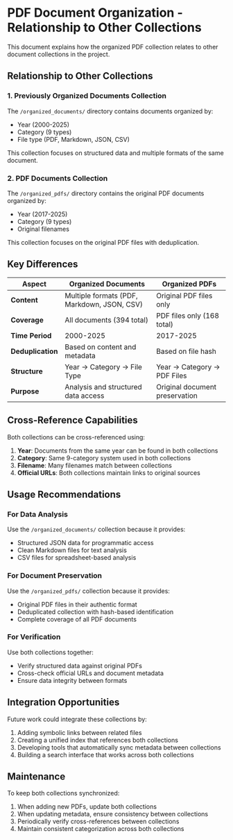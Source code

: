 # PDF Document Organization - Relationship to Other Collections

This document explains how the organized PDF collection relates to other document collections in the project.

## Relationship to Other Collections

### 1. Previously Organized Documents Collection
The `/organized_documents/` directory contains documents organized by:
- Year (2000-2025)
- Category (9 types)
- File type (PDF, Markdown, JSON, CSV)

This collection focuses on structured data and multiple formats of the same document.

### 2. PDF Documents Collection
The `/organized_pdfs/` directory contains the original PDF documents organized by:
- Year (2017-2025)
- Category (9 types)
- Original filenames

This collection focuses on the original PDF files with deduplication.

## Key Differences

| Aspect | Organized Documents | Organized PDFs |
|--------|---------------------|----------------|
| **Content** | Multiple formats (PDF, Markdown, JSON, CSV) | Original PDF files only |
| **Coverage** | All documents (394 total) | PDF files only (168 total) |
| **Time Period** | 2000-2025 | 2017-2025 |
| **Deduplication** | Based on content and metadata | Based on file hash |
| **Structure** | Year → Category → File Type | Year → Category → PDF Files |
| **Purpose** | Analysis and structured data access | Original document preservation |

## Cross-Reference Capabilities

Both collections can be cross-referenced using:
1. **Year**: Documents from the same year can be found in both collections
2. **Category**: Same 9-category system used in both collections
3. **Filename**: Many filenames match between collections
4. **Official URLs**: Both collections maintain links to original sources

## Usage Recommendations

### For Data Analysis
Use the `/organized_documents/` collection because it provides:
- Structured JSON data for programmatic access
- Clean Markdown files for text analysis
- CSV files for spreadsheet-based analysis

### For Document Preservation
Use the `/organized_pdfs/` collection because it provides:
- Original PDF files in their authentic format
- Deduplicated collection with hash-based identification
- Complete coverage of all PDF documents

### For Verification
Use both collections together:
- Verify structured data against original PDFs
- Cross-check official URLs and document metadata
- Ensure data integrity between formats

## Integration Opportunities

Future work could integrate these collections by:
1. Adding symbolic links between related files
2. Creating a unified index that references both collections
3. Developing tools that automatically sync metadata between collections
4. Building a search interface that works across both collections

## Maintenance

To keep both collections synchronized:
1. When adding new PDFs, update both collections
2. When updating metadata, ensure consistency between collections
3. Periodically verify cross-references between collections
4. Maintain consistent categorization across both collections